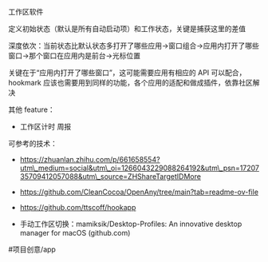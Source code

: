 工作区软件

定义初始状态（默认是所有自动启动项）和工作状态，关键是捕获这里的差值

深度依次：当前状态比默认状态多打开了哪些应用→窗口组合→应用内打开了哪些窗口→那个窗口在应用内是前台→光标位置

关键在于“应用内打开了哪些窗口”，这可能需要应用有相应的 API 可以配合，hookmark 应该也需要用到同样的功能，各个应用的适配和做成插件，依靠社区解决

其他 feature：

*   工作区计时 周报
    

可参考的技术：

*   https://zhuanlan.zhihu.com/p/661658554?utm\_medium=social&utm\_oi=1266043229088264192&utm\_psn=1720735709412057088&utm\_source=ZHShareTargetIDMore
    
*   https://github.com/CleanCocoa/OpenAny/tree/main?tab=readme-ov-file
    
*   https://github.com/ttscoff/hookapp
    
*   手动工作区切换：mamiksik/Desktop-Profiles: An innovative desktop manager for macOS (github.com)
    

#项目创意/app

